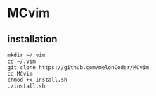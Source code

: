 # MCvim

## installation
```
mkdir ~/.vim
cd ~/.vim
git clone https://github.com/melonCoder/MCvim
cd MCvim
chmod +x install.sh
./install.sh
```
